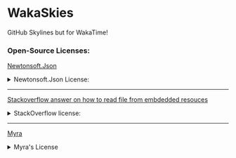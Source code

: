 # WakaSkies
 GitHub Skylines but for WakaTime!

### Open-Source Licenses:
[Newtonsoft.Json](https://github.com/JamesNK/Newtonsoft.Json)
<details>
    <summary>Newtonsoft.Json License:</summary>
    
    The MIT License (MIT)

    Copyright (c) 2007 James Newton-King

    Permission is hereby granted, free of charge, to any person obtaining a copy of this software and associated documentation files (the "Software"), to deal in the Software without restriction, including without limitation the rights to use, copy, modify, merge, publish, distribute, sublicense, and/or sell copies of the Software, and to permit persons to whom the Software is furnished to do so, subject to the following conditions:

    The above copyright notice and this permission notice shall be included in all copies or substantial portions of the Software.

    THE SOFTWARE IS PROVIDED "AS IS", WITHOUT WARRANTY OF ANY KIND, EXPRESS OR IMPLIED, INCLUDING BUT NOT LIMITED TO THE WARRANTIES OF MERCHANTABILITY, FITNESS FOR A PARTICULAR PURPOSE AND NONINFRINGEMENT. IN NO EVENT SHALL THE AUTHORS OR COPYRIGHT HOLDERS BE LIABLE FOR ANY CLAIM, DAMAGES OR OTHER LIABILITY, WHETHER IN AN ACTION OF CONTRACT, TORT OR OTHERWISE, ARISING FROM, OUT OF OR IN CONNECTION WITH THE SOFTWARE OR THE USE OR OTHER DEALINGS IN THE SOFTWARE.
</details>

---

[Stackoverflow answer on how to read file from embdedded resouces](https://stackoverflow.com/a/3314213)
<details>
    <summary>StackOverflow license:</summary>

    Attribution-ShareAlike 4.0 International

    =======================================================================

    Creative Commons Corporation ("Creative Commons") is not a law firm and
    does not provide legal services or legal advice. Distribution of
    Creative Commons public licenses does not create a lawyer-client or
    other relationship. Creative Commons makes its licenses and related
    information available on an "as-is" basis. Creative Commons gives no
    warranties regarding its licenses, any material licensed under their
    terms and conditions, or any related information. Creative Commons
    disclaims all liability for damages resulting from their use to the
    fullest extent possible.

    Using Creative Commons Public Licenses

    Creative Commons public licenses provide a standard set of terms and
    conditions that creators and other rights holders may use to share
    original works of authorship and other material subject to copyright
    and certain other rights specified in the public license below. The
    following considerations are for informational purposes only, are not
    exhaustive, and do not form part of our licenses.

        Considerations for licensors: Our public licenses are
        intended for use by those authorized to give the public
        permission to use material in ways otherwise restricted by
        copyright and certain other rights. Our licenses are
        irrevocable. Licensors should read and understand the terms
        and conditions of the license they choose before applying it.
        Licensors should also secure all rights necessary before
        applying our licenses so that the public can reuse the
        material as expected. Licensors should clearly mark any
        material not subject to the license. This includes other CC-
        licensed material, or material used under an exception or
        limitation to copyright. More considerations for licensors:
        wiki.creativecommons.org/Considerations_for_licensors

        Considerations for the public: By using one of our public
        licenses, a licensor grants the public permission to use the
        licensed material under specified terms and conditions. If
        the licensor's permission is not necessary for any reason--for
        example, because of any applicable exception or limitation to
        copyright--then that use is not regulated by the license. Our
        licenses grant only permissions under copyright and certain
        other rights that a licensor has authority to grant. Use of
        the licensed material may still be restricted for other
        reasons, including because others have copyright or other
        rights in the material. A licensor may make special requests,
        such as asking that all changes be marked or described.
        Although not required by our licenses, you are encouraged to
        respect those requests where reasonable. More considerations
        for the public:
        wiki.creativecommons.org/Considerations_for_licensees

    =======================================================================

    Creative Commons Attribution-ShareAlike 4.0 International Public
    License

    By exercising the Licensed Rights (defined below), You accept and agree
    to be bound by the terms and conditions of this Creative Commons
    Attribution-ShareAlike 4.0 International Public License ("Public
    License"). To the extent this Public License may be interpreted as a
    contract, You are granted the Licensed Rights in consideration of Your
    acceptance of these terms and conditions, and the Licensor grants You
    such rights in consideration of benefits the Licensor receives from
    making the Licensed Material available under these terms and
    conditions.


    Section 1 -- Definitions.

    a. Adapted Material means material subject to Copyright and Similar
        Rights that is derived from or based upon the Licensed Material
        and in which the Licensed Material is translated, altered,
        arranged, transformed, or otherwise modified in a manner requiring
        permission under the Copyright and Similar Rights held by the
        Licensor. For purposes of this Public License, where the Licensed
        Material is a musical work, performance, or sound recording,
        Adapted Material is always produced where the Licensed Material is
        synched in timed relation with a moving image.

    b. Adapter's License means the license You apply to Your Copyright
        and Similar Rights in Your contributions to Adapted Material in
        accordance with the terms and conditions of this Public License.

    c. BY-SA Compatible License means a license listed at
        creativecommons.org/compatiblelicenses, approved by Creative
        Commons as essentially the equivalent of this Public License.

    d. Copyright and Similar Rights means copyright and/or similar rights
        closely related to copyright including, without limitation,
        performance, broadcast, sound recording, and Sui Generis Database
        Rights, without regard to how the rights are labeled or
        categorized. For purposes of this Public License, the rights
        specified in Section 2(b)(1)-(2) are not Copyright and Similar
        Rights.

    e. Effective Technological Measures means those measures that, in the
        absence of proper authority, may not be circumvented under laws
        fulfilling obligations under Article 11 of the WIPO Copyright
        Treaty adopted on December 20, 1996, and/or similar international
        agreements.

    f. Exceptions and Limitations means fair use, fair dealing, and/or
        any other exception or limitation to Copyright and Similar Rights
        that applies to Your use of the Licensed Material.

    g. License Elements means the license attributes listed in the name
        of a Creative Commons Public License. The License Elements of this
        Public License are Attribution and ShareAlike.

    h. Licensed Material means the artistic or literary work, database,
        or other material to which the Licensor applied this Public
        License.

    i. Licensed Rights means the rights granted to You subject to the
        terms and conditions of this Public License, which are limited to
        all Copyright and Similar Rights that apply to Your use of the
        Licensed Material and that the Licensor has authority to license.

    j. Licensor means the individual(s) or entity(ies) granting rights
        under this Public License.

    k. Share means to provide material to the public by any means or
        process that requires permission under the Licensed Rights, such
        as reproduction, public display, public performance, distribution,
        dissemination, communication, or importation, and to make material
        available to the public including in ways that members of the
        public may access the material from a place and at a time
        individually chosen by them.

    l. Sui Generis Database Rights means rights other than copyright
        resulting from Directive 96/9/EC of the European Parliament and of
        the Council of 11 March 1996 on the legal protection of databases,
        as amended and/or succeeded, as well as other essentially
        equivalent rights anywhere in the world.

    m. You means the individual or entity exercising the Licensed Rights
        under this Public License. Your has a corresponding meaning.


    Section 2 -- Scope.

    a. License grant.

        1. Subject to the terms and conditions of this Public License,
            the Licensor hereby grants You a worldwide, royalty-free,
            non-sublicensable, non-exclusive, irrevocable license to
            exercise the Licensed Rights in the Licensed Material to:

                a. reproduce and Share the Licensed Material, in whole or
                in part; and

                b. produce, reproduce, and Share Adapted Material.

        2. Exceptions and Limitations. For the avoidance of doubt, where
            Exceptions and Limitations apply to Your use, this Public
            License does not apply, and You do not need to comply with
            its terms and conditions.

        3. Term. The term of this Public License is specified in Section
            6(a).

        4. Media and formats; technical modifications allowed. The
            Licensor authorizes You to exercise the Licensed Rights in
            all media and formats whether now known or hereafter created,
            and to make technical modifications necessary to do so. The
            Licensor waives and/or agrees not to assert any right or
            authority to forbid You from making technical modifications
            necessary to exercise the Licensed Rights, including
            technical modifications necessary to circumvent Effective
            Technological Measures. For purposes of this Public License,
            simply making modifications authorized by this Section 2(a)
            (4) never produces Adapted Material.

        5. Downstream recipients.

                a. Offer from the Licensor -- Licensed Material. Every
                recipient of the Licensed Material automatically
                receives an offer from the Licensor to exercise the
                Licensed Rights under the terms and conditions of this
                Public License.

                b. Additional offer from the Licensor -- Adapted Material.
                Every recipient of Adapted Material from You
                automatically receives an offer from the Licensor to
                exercise the Licensed Rights in the Adapted Material
                under the conditions of the Adapter's License You apply.

                c. No downstream restrictions. You may not offer or impose
                any additional or different terms or conditions on, or
                apply any Effective Technological Measures to, the
                Licensed Material if doing so restricts exercise of the
                Licensed Rights by any recipient of the Licensed
                Material.

        6. No endorsement. Nothing in this Public License constitutes or
            may be construed as permission to assert or imply that You
            are, or that Your use of the Licensed Material is, connected
            with, or sponsored, endorsed, or granted official status by,
            the Licensor or others designated to receive attribution as
            provided in Section 3(a)(1)(A)(i).

    b. Other rights.

        1. Moral rights, such as the right of integrity, are not
            licensed under this Public License, nor are publicity,
            privacy, and/or other similar personality rights; however, to
            the extent possible, the Licensor waives and/or agrees not to
            assert any such rights held by the Licensor to the limited
            extent necessary to allow You to exercise the Licensed
            Rights, but not otherwise.

        2. Patent and trademark rights are not licensed under this
            Public License.

        3. To the extent possible, the Licensor waives any right to
            collect royalties from You for the exercise of the Licensed
            Rights, whether directly or through a collecting society
            under any voluntary or waivable statutory or compulsory
            licensing scheme. In all other cases the Licensor expressly
            reserves any right to collect such royalties.


    Section 3 -- License Conditions.

    Your exercise of the Licensed Rights is expressly made subject to the
    following conditions.

    a. Attribution.

        1. If You Share the Licensed Material (including in modified
            form), You must:

                a. retain the following if it is supplied by the Licensor
                with the Licensed Material:

                    i. identification of the creator(s) of the Licensed
                        Material and any others designated to receive
                        attribution, in any reasonable manner requested by
                        the Licensor (including by pseudonym if
                        designated);

                    ii. a copyright notice;

                iii. a notice that refers to this Public License;

                    iv. a notice that refers to the disclaimer of
                        warranties;

                    v. a URI or hyperlink to the Licensed Material to the
                        extent reasonably practicable;

                b. indicate if You modified the Licensed Material and
                retain an indication of any previous modifications; and

                c. indicate the Licensed Material is licensed under this
                Public License, and include the text of, or the URI or
                hyperlink to, this Public License.

        2. You may satisfy the conditions in Section 3(a)(1) in any
            reasonable manner based on the medium, means, and context in
            which You Share the Licensed Material. For example, it may be
            reasonable to satisfy the conditions by providing a URI or
            hyperlink to a resource that includes the required
            information.

        3. If requested by the Licensor, You must remove any of the
            information required by Section 3(a)(1)(A) to the extent
            reasonably practicable.

    b. ShareAlike.

        In addition to the conditions in Section 3(a), if You Share
        Adapted Material You produce, the following conditions also apply.

        1. The Adapter's License You apply must be a Creative Commons
            license with the same License Elements, this version or
            later, or a BY-SA Compatible License.

        2. You must include the text of, or the URI or hyperlink to, the
            Adapter's License You apply. You may satisfy this condition
            in any reasonable manner based on the medium, means, and
            context in which You Share Adapted Material.

        3. You may not offer or impose any additional or different terms
            or conditions on, or apply any Effective Technological
            Measures to, Adapted Material that restrict exercise of the
            rights granted under the Adapter's License You apply.


    Section 4 -- Sui Generis Database Rights.

    Where the Licensed Rights include Sui Generis Database Rights that
    apply to Your use of the Licensed Material:

    a. for the avoidance of doubt, Section 2(a)(1) grants You the right
        to extract, reuse, reproduce, and Share all or a substantial
        portion of the contents of the database;

    b. if You include all or a substantial portion of the database
        contents in a database in which You have Sui Generis Database
        Rights, then the database in which You have Sui Generis Database
        Rights (but not its individual contents) is Adapted Material,
        including for purposes of Section 3(b); and

    c. You must comply with the conditions in Section 3(a) if You Share
        all or a substantial portion of the contents of the database.

    For the avoidance of doubt, this Section 4 supplements and does not
    replace Your obligations under this Public License where the Licensed
    Rights include other Copyright and Similar Rights.


    Section 5 -- Disclaimer of Warranties and Limitation of Liability.

    a. UNLESS OTHERWISE SEPARATELY UNDERTAKEN BY THE LICENSOR, TO THE
        EXTENT POSSIBLE, THE LICENSOR OFFERS THE LICENSED MATERIAL AS-IS
        AND AS-AVAILABLE, AND MAKES NO REPRESENTATIONS OR WARRANTIES OF
        ANY KIND CONCERNING THE LICENSED MATERIAL, WHETHER EXPRESS,
        IMPLIED, STATUTORY, OR OTHER. THIS INCLUDES, WITHOUT LIMITATION,
        WARRANTIES OF TITLE, MERCHANTABILITY, FITNESS FOR A PARTICULAR
        PURPOSE, NON-INFRINGEMENT, ABSENCE OF LATENT OR OTHER DEFECTS,
        ACCURACY, OR THE PRESENCE OR ABSENCE OF ERRORS, WHETHER OR NOT
        KNOWN OR DISCOVERABLE. WHERE DISCLAIMERS OF WARRANTIES ARE NOT
        ALLOWED IN FULL OR IN PART, THIS DISCLAIMER MAY NOT APPLY TO YOU.

    b. TO THE EXTENT POSSIBLE, IN NO EVENT WILL THE LICENSOR BE LIABLE
        TO YOU ON ANY LEGAL THEORY (INCLUDING, WITHOUT LIMITATION,
        NEGLIGENCE) OR OTHERWISE FOR ANY DIRECT, SPECIAL, INDIRECT,
        INCIDENTAL, CONSEQUENTIAL, PUNITIVE, EXEMPLARY, OR OTHER LOSSES,
        COSTS, EXPENSES, OR DAMAGES ARISING OUT OF THIS PUBLIC LICENSE OR
        USE OF THE LICENSED MATERIAL, EVEN IF THE LICENSOR HAS BEEN
        ADVISED OF THE POSSIBILITY OF SUCH LOSSES, COSTS, EXPENSES, OR
        DAMAGES. WHERE A LIMITATION OF LIABILITY IS NOT ALLOWED IN FULL OR
        IN PART, THIS LIMITATION MAY NOT APPLY TO YOU.

    c. The disclaimer of warranties and limitation of liability provided
        above shall be interpreted in a manner that, to the extent
        possible, most closely approximates an absolute disclaimer and
        waiver of all liability.


    Section 6 -- Term and Termination.

    a. This Public License applies for the term of the Copyright and
        Similar Rights licensed here. However, if You fail to comply with
        this Public License, then Your rights under this Public License
        terminate automatically.

    b. Where Your right to use the Licensed Material has terminated under
        Section 6(a), it reinstates:

        1. automatically as of the date the violation is cured, provided
            it is cured within 30 days of Your discovery of the
            violation; or

        2. upon express reinstatement by the Licensor.

        For the avoidance of doubt, this Section 6(b) does not affect any
        right the Licensor may have to seek remedies for Your violations
        of this Public License.

    c. For the avoidance of doubt, the Licensor may also offer the
        Licensed Material under separate terms or conditions or stop
        distributing the Licensed Material at any time; however, doing so
        will not terminate this Public License.

    d. Sections 1, 5, 6, 7, and 8 survive termination of this Public
        License.


    Section 7 -- Other Terms and Conditions.

    a. The Licensor shall not be bound by any additional or different
        terms or conditions communicated by You unless expressly agreed.

    b. Any arrangements, understandings, or agreements regarding the
        Licensed Material not stated herein are separate from and
        independent of the terms and conditions of this Public License.


    Section 8 -- Interpretation.

    a. For the avoidance of doubt, this Public License does not, and
        shall not be interpreted to, reduce, limit, restrict, or impose
        conditions on any use of the Licensed Material that could lawfully
        be made without permission under this Public License.

    b. To the extent possible, if any provision of this Public License is
        deemed unenforceable, it shall be automatically reformed to the
        minimum extent necessary to make it enforceable. If the provision
        cannot be reformed, it shall be severed from this Public License
        without affecting the enforceability of the remaining terms and
        conditions.

    c. No term or condition of this Public License will be waived and no
        failure to comply consented to unless expressly agreed to by the
        Licensor.

    d. Nothing in this Public License constitutes or may be interpreted
        as a limitation upon, or waiver of, any privileges and immunities
        that apply to the Licensor or You, including from the legal
        processes of any jurisdiction or authority.


    =======================================================================

    Creative Commons is not a party to its public
    licenses. Notwithstanding, Creative Commons may elect to apply one of
    its public licenses to material it publishes and in those instances
    will be considered the “Licensor.” The text of the Creative Commons
    public licenses is dedicated to the public domain under the CC0 Public
    Domain Dedication. Except for the limited purpose of indicating that
    material is shared under a Creative Commons public license or as
    otherwise permitted by the Creative Commons policies published at
    creativecommons.org/policies, Creative Commons does not authorize the
    use of the trademark "Creative Commons" or any other trademark or logo
    of Creative Commons without its prior written consent including,
    without limitation, in connection with any unauthorized modifications
    to any of its public licenses or any other arrangements,
    understandings, or agreements concerning use of licensed material. For
    the avoidance of doubt, this paragraph does not form part of the
    public licenses.

    Creative Commons may be contacted at creativecommons.org.

</details>

---

[Myra](https://github.com/rds1983/Myra)
<details>
    <summary>Myra's License</summary>

    MIT License

    Copyright (c) 2017-2020 The Myra Team

    Permission is hereby granted, free of charge, to any person obtaining a copy
    of this software and associated documentation files (the "Software"), to deal
    in the Software without restriction, including without limitation the rights
    to use, copy, modify, merge, publish, distribute, sublicense, and/or sell
    copies of the Software, and to permit persons to whom the Software is
    furnished to do so, subject to the following conditions:

    The above copyright notice and this permission notice shall be included in all
    copies or substantial portions of the Software.

    THE SOFTWARE IS PROVIDED "AS IS", WITHOUT WARRANTY OF ANY KIND, EXPRESS OR
    IMPLIED, INCLUDING BUT NOT LIMITED TO THE WARRANTIES OF MERCHANTABILITY,
    FITNESS FOR A PARTICULAR PURPOSE AND NONINFRINGEMENT. IN NO EVENT SHALL THE
    AUTHORS OR COPYRIGHT HOLDERS BE LIABLE FOR ANY CLAIM, DAMAGES OR OTHER
    LIABILITY, WHETHER IN AN ACTION OF CONTRACT, TORT OR OTHERWISE, ARISING FROM,
    OUT OF OR IN CONNECTION WITH THE SOFTWARE OR THE USE OR OTHER DEALINGS IN THE
    SOFTWARE.

</details>
